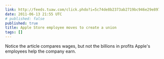 ```yaml
---
link: http://feeds.tuaw.com/click.phdo?i=5c74de8b2373ab2719bc946e29e8979a
date: 2011-06-13 21:55 UTC
# published: false
published: true
title: Apple Store employee moves to create a union
tags: []
---
```


Notice the article compares wages, but not the billions in profits Apple's employees help the company earn.
